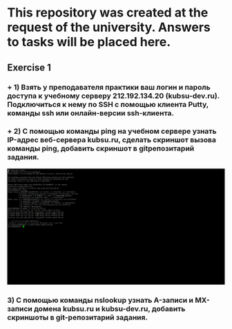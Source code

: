 # This repository was created at the request of the university. Answers to tasks will be placed here.
## Exercise 1
### + 1) Взять у преподавателя практики ваш логин и пароль доступа к учебному серверу 212.192.134.20 (kubsu-dev.ru). Подключиться к нему по SSH с помощью клиента Putty, команды ssh или онлайн-версии ssh-клиента.
### + 2) С помощью команды ping на учебном сервере узнать IP-адрес веб-сервера kubsu.ru, сделать скриншот вызова команды ping, добавить скриншот в gitрепозитарий задания.
![Прилагается скриншот экрана:](screens/for_1_number/Number_2.png?raw=true "Окно программы putty при выполнении задания 2")
### 3) С помощью команды nslookup узнать A-записи и MX-записи домена kubsu.ru и kubsu-dev.ru, добавить скриншоты в git-репозитарий задания.